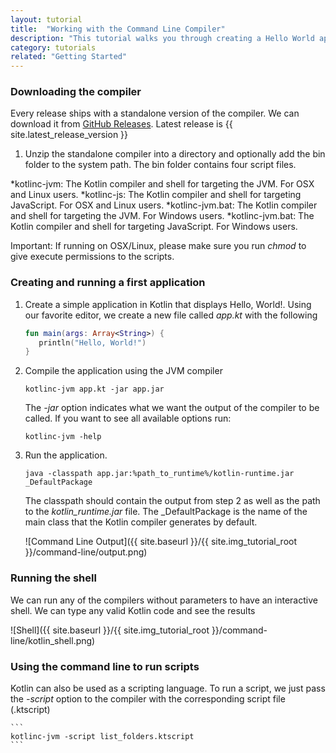 ```yaml
---
layout: tutorial
title:  "Working with the Command Line Compiler"
description: "This tutorial walks you through creating a Hello World application using the command line compiler"
category: tutorials
related: "Getting Started"
---
```


### Downloading the compiler

Every release ships with a standalone version of the compiler. We can download it from [GitHub Releases]({{site.latest_release_github_url}}). Latest release is {{ site.latest_release_version }}

1. Unzip the standalone compiler into a directory and optionally add the bin folder to the system path. The bin folder contains four script files.

*kotlinc-jvm: The Kotlin compiler and shell for targeting the JVM. For OSX and Linux users.
*kotlinc-js: The Kotlin compiler and shell for targeting JavaScript. For OSX and Linux users.
*kotlinc-jvm.bat: The Kotlin compiler and shell for targeting the JVM. For Windows users.
*kotlinc-jvm.bat: The Kotlin compiler and shell for targeting JavaScript. For Windows users.


Important: If running on OSX/Linux, please make sure you run *chmod* to give execute permissions to the scripts.

### Creating and running a first application

1. Create a simple application in Kotlin that displays Hello, World!. Using our favorite editor, we create a new file called *app.kt* with the following

    ```kotlin
    fun main(args: Array<String>) {
       println("Hello, World!")
    }
    ```

2. Compile the application using the JVM compiler

    ```
    kotlinc-jvm app.kt -jar app.jar
    ```

    The *-jar* option indicates what we want the output of the compiler to be called.
    If you want to see all available options run:

    ```
    kotlinc-jvm -help
    ```


3. Run the application.

    ```
    java -classpath app.jar:%path_to_runtime%/kotlin-runtime.jar _DefaultPackage
    ```

    The classpath should contain the output from step 2 as well as the path to the *kotlin_runtime.jar* file. The _DefaultPackage is the name of the main class that
    the Kotlin compiler generates by default.

    ![Command Line Output]({{ site.baseurl }}/{{ site.img_tutorial_root }}/command-line/output.png)


### Running the shell

We can run any of the compilers without parameters to have an interactive shell. We can type any valid Kotlin code and see the results

![Shell]({{ site.baseurl }}/{{ site.img_tutorial_root }}/command-line/kotlin_shell.png)

### Using the command line to run scripts

Kotlin can also be used as a scripting language. To run a script, we just pass the *-script* option to the compiler with the corresponding script file (.ktscript)

    ```
    kotlinc-jvm -script list_folders.ktscript
    ```


